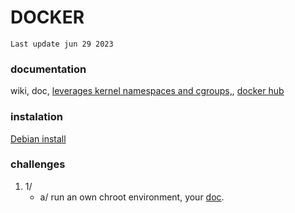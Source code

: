 # DOCKER
` Last update jun 29 2023 `
### documentation
wiki,
doc,
<a href="https://medium.com/@saschagrunert/demystifying-containers-part-i-kernel-space-2c53d6979504">leverages kernel namespaces and cgroups,</a>,
<a href="https://hub.docker.com/">docker hub</a>
### instalation
<a href="https://docs.docker.com/desktop/install/debian/">Debian install</a>
### challenges
1. 1/
   - a/ run an own chroot environment, your <a href='https://en.wikipedia.org/wiki/Chroot'>doc</a>.
	
